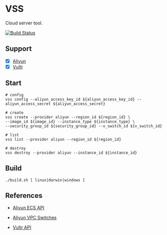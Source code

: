 # VSS

Cloud server tool.

[![Build Status](https://travis-ci.com/wanhuasong/vss.svg?branch=master)](https://travis-ci.com/wanhuasong/vss)

## Support

- [x] [Aliyun](https://www.aliyun.com/)
- [x] [Vultr](https://www.vultr.com/)

## Start

```
# config
vss config --aliyun_access_key_id ${aliyun_access_key_id} --aliyun_access_secret ${aliyun_access_secret}

# create
vss create --provider aliyun --region_id ${region_id} \
--image_id ${image_id} --instance_type ${instance_type} \
--security_group_id ${security_group_id} --v_switch_id ${v_switch_id}

# list
vss list --provider aliyun --region_id ${region_id}

# destroy
vss destroy --provider aliyun --instance_id ${instance_id}

```

## Build

```
./build.sh [ linux|darwin|windows ]

```

## References

- [Aliyun ECS API](https://api.aliyun.com/#/?product=Ecs)
- [Aliyun VPC Switches](https://vpcnext.console.aliyun.com/vpc/cn-hongkong/switches)

- [Vultr API](https://www.vultr.com/api/#overview)